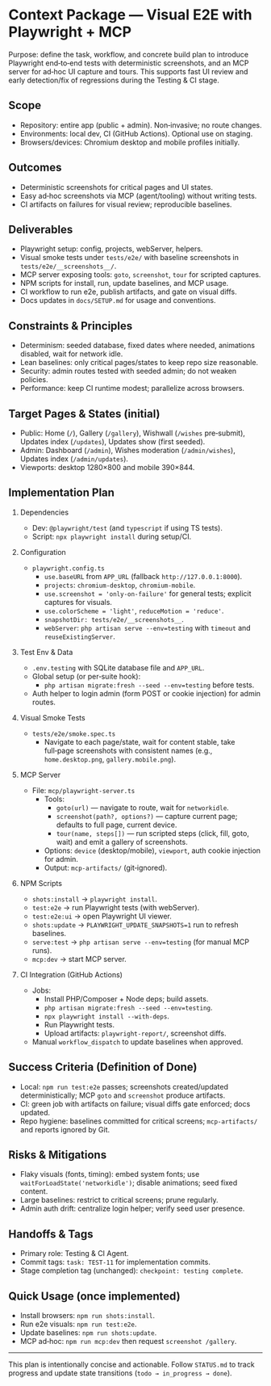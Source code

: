 # Context Package — Visual E2E with Playwright + MCP

Purpose: define the task, workflow, and concrete build plan to introduce Playwright end‑to‑end tests with deterministic screenshots, and an MCP server for ad‑hoc UI capture and tours. This supports fast UI review and early detection/fix of regressions during the Testing & CI stage.

## Scope
- Repository: entire app (public + admin). Non‑invasive; no route changes.
- Environments: local dev, CI (GitHub Actions). Optional use on staging.
- Browsers/devices: Chromium desktop and mobile profiles initially.

## Outcomes
- Deterministic screenshots for critical pages and UI states.
- Easy ad‑hoc screenshots via MCP (agent/tooling) without writing tests.
- CI artifacts on failures for visual review; reproducible baselines.

## Deliverables
- Playwright setup: config, projects, webServer, helpers.
- Visual smoke tests under `tests/e2e/` with baseline screenshots in `tests/e2e/__screenshots__/`.
- MCP server exposing tools: `goto`, `screenshot`, `tour` for scripted captures.
- NPM scripts for install, run, update baselines, and MCP usage.
- CI workflow to run e2e, publish artifacts, and gate on visual diffs.
- Docs updates in `docs/SETUP.md` for usage and conventions.

## Constraints & Principles
- Determinism: seeded database, fixed dates where needed, animations disabled, wait for network idle.
- Lean baselines: only critical pages/states to keep repo size reasonable.
- Security: admin routes tested with seeded admin; do not weaken policies.
- Performance: keep CI runtime modest; parallelize across browsers.

## Target Pages & States (initial)
- Public: Home (`/`), Gallery (`/gallery`), Wishwall (`/wishes` pre‑submit), Updates index (`/updates`), Updates show (first seeded).
- Admin: Dashboard (`/admin`), Wishes moderation (`/admin/wishes`), Updates index (`/admin/updates`).
- Viewports: desktop 1280×800 and mobile 390×844.

## Implementation Plan
1) Dependencies
   - Dev: `@playwright/test` (and `typescript` if using TS tests).
   - Script: `npx playwright install` during setup/CI.

2) Configuration
   - `playwright.config.ts`
     - `use.baseURL` from `APP_URL` (fallback `http://127.0.0.1:8000`).
     - `projects`: `chromium-desktop`, `chromium-mobile`.
     - `use.screenshot = 'only-on-failure'` for general tests; explicit captures for visuals.
     - `use.colorScheme = 'light'`, `reduceMotion = 'reduce'`.
     - `snapshotDir: tests/e2e/__screenshots__`.
     - `webServer`: `php artisan serve --env=testing` with `timeout` and `reuseExistingServer`.

3) Test Env & Data
   - `.env.testing` with SQLite database file and `APP_URL`.
   - Global setup (or per‑suite hook):
     - `php artisan migrate:fresh --seed --env=testing` before tests.
   - Auth helper to login admin (form POST or cookie injection) for admin routes.

4) Visual Smoke Tests
   - `tests/e2e/smoke.spec.ts`
     - Navigate to each page/state, wait for content stable, take full‑page screenshots with consistent names (e.g., `home.desktop.png`, `gallery.mobile.png`).

5) MCP Server
   - File: `mcp/playwright-server.ts`
     - Tools:
       - `goto(url)` — navigate to route, wait for `networkidle`.
       - `screenshot(path?, options?)` — capture current page; defaults to full page, current device.
       - `tour(name, steps[])` — run scripted steps (click, fill, goto, wait) and emit a gallery of screenshots.
     - Options: `device` (desktop/mobile), `viewport`, auth cookie injection for admin.
     - Output: `mcp-artifacts/` (git‑ignored).

6) NPM Scripts
   - `shots:install` → `playwright install`.
   - `test:e2e` → run Playwright tests (with webServer).
   - `test:e2e:ui` → open Playwright UI viewer.
   - `shots:update` → `PLAYWRIGHT_UPDATE_SNAPSHOTS=1` run to refresh baselines.
   - `serve:test` → `php artisan serve --env=testing` (for manual MCP runs).
   - `mcp:dev` → start MCP server.

7) CI Integration (GitHub Actions)
   - Jobs:
     - Install PHP/Composer + Node deps; build assets.
     - `php artisan migrate:fresh --seed --env=testing`.
     - `npx playwright install --with-deps`.
     - Run Playwright tests.
     - Upload artifacts: `playwright-report/`, screenshot diffs.
   - Manual `workflow_dispatch` to update baselines when approved.

## Success Criteria (Definition of Done)
- Local: `npm run test:e2e` passes; screenshots created/updated deterministically; MCP `goto` and `screenshot` produce artifacts.
- CI: green job with artifacts on failure; visual diffs gate enforced; docs updated.
- Repo hygiene: baselines committed for critical screens; `mcp-artifacts/` and reports ignored by Git.

## Risks & Mitigations
- Flaky visuals (fonts, timing): embed system fonts; use `waitForLoadState('networkidle')`; disable animations; seed fixed content.
- Large baselines: restrict to critical screens; prune regularly.
- Admin auth drift: centralize login helper; verify seed user presence.

## Handoffs & Tags
- Primary role: Testing & CI Agent.
- Commit tags: `task: TEST-11` for implementation commits.
- Stage completion tag (unchanged): `checkpoint: testing complete`.

## Quick Usage (once implemented)
- Install browsers: `npm run shots:install`.
- Run e2e visuals: `npm run test:e2e`.
- Update baselines: `npm run shots:update`.
- MCP ad‑hoc: `npm run mcp:dev` then request `screenshot /gallery`.

---
This plan is intentionally concise and actionable. Follow `STATUS.md` to track progress and update state transitions (`todo → in_progress → done`).

